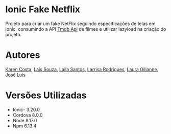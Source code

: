 # Ionic Fake Netflix

Projeto para criar um fake NetFlix seguindo especificações de telas em Ionic, consumindo a API <a href="https://developers.themoviedb.org/3">Tmdb Api<a/> de filmes e utilizar lazyload na criação do projeto.

# Autores

<a href="https://github.com/Karencostag">Karen Costa<a/>,
<a href="https://github.com/Lassouz4">Laís Souza<a/>,
<a href="https://github.com/LailaSantos">Laila Santos<a/>,
<a href="https://github.com/Rodrigues19">Larrisa Rodrigues<a/>,
<a href="https://github.com/LauraGilliane">Laura Gilianne<a/>,
<a href="#">José Luis<a/>

# Versões Utilizadas

* Ionic- 3.20.0
* Cordova 8.0.0
* Node 8.17.0
* Npm 6.13.4
